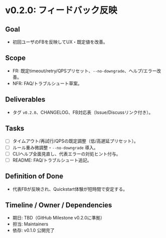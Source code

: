 ﻿# v0.2.0: フィードバック反映

## Goal
- 初回ユーザのFBを反映してUX・既定値を改善。

## Scope
- FR: 既定timeout/retry/QPSプリセット、`--no-downgrade`、ヘルプ/エラー改善。
- NFR: FAQ/トラブルシュート草案。

## Deliverables
- タグ `v0.2.0`、CHANGELOG、FB対応表（Issue/Discussリンク付き）。

## Tasks
- [ ] タイムアウト/再試行/QPSの既定調整（低/高遅延プリセット）。
- [ ] ルール重み微調整・`--no-downgrade` 導入。
- [ ] CLIヘルプ全面見直し、代表エラーの対処ヒント付与。
- [ ] README: FAQ/トラブルシュート追記。

## Definition of Done
- 代表FBが反映され、Quickstart体験が短時間で安定する。

## Timeline / Owner / Dependencies
- 期日: TBD（GitHub Milestone v0.2.0に準拠）
- 担当: Maintainers
- 依存: v0.1.0 公開完了
